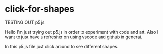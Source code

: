 # click-for-shapes
TESTING OUT p5.js

Hello I'm just trying out p5.js in order to experiment with code and art. Also I want to just have a refresher on using vscode and github in general.

In this p5.js file just click around to see different shapes.
